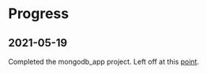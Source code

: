 # Progress

## 2021-05-19

Completed the mongodb_app project. Left off at this [point](https://youtu.be/X48VuDVv0do?t=6386).
